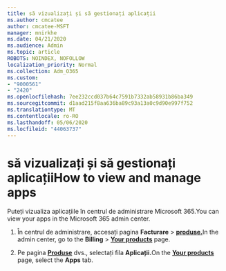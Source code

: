```yaml
---
title: să vizualizați și să gestionați aplicații
ms.author: cmcatee
author: cmcatee-MSFT
manager: mnirkhe
ms.date: 04/21/2020
ms.audience: Admin
ms.topic: article
ROBOTS: NOINDEX, NOFOLLOW
localization_priority: Normal
ms.collection: Adm_O365
ms.custom:
- "9000561"
- "2420"
ms.openlocfilehash: 7ee232ccd037b64c7591b7332ab58931b86ba349
ms.sourcegitcommit: d1aad215f8aa636ba89c93a13a0c9d90e997f752
ms.translationtype: MT
ms.contentlocale: ro-RO
ms.lasthandoff: 05/06/2020
ms.locfileid: "44063737"
---
```

# <a name="how-to-view-and-manage-apps"></a><span data-ttu-id="53cd2-102">să vizualizați și să gestionați aplicații</span><span class="sxs-lookup"><span data-stu-id="53cd2-102">How to view and manage apps</span></span>

<span data-ttu-id="53cd2-103">Puteți vizualiza aplicațiile în centrul de administrare Microsoft 365.</span><span class="sxs-lookup"><span data-stu-id="53cd2-103">You can view your apps in the Microsoft 365 admin center.</span></span> 

1. <span data-ttu-id="53cd2-104">În centrul de administrare, accesați pagina **Facturare** > **[produse.](https://go.microsoft.com/fwlink/p/?linkid=842054)**</span><span class="sxs-lookup"><span data-stu-id="53cd2-104">In the admin center, go to the **Billing** > **[Your products](https://go.microsoft.com/fwlink/p/?linkid=842054)** page.</span></span>

2. <span data-ttu-id="53cd2-105">Pe pagina **[Produse](https://go.microsoft.com/fwlink/p/?linkid=842054)** dvs., selectați fila **Aplicații.**</span><span class="sxs-lookup"><span data-stu-id="53cd2-105">On the **[Your products](https://go.microsoft.com/fwlink/p/?linkid=842054)** page, select the **Apps** tab.</span></span>